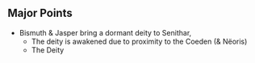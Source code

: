 ## Major Points
- Bismuth & Jasper bring a dormant deity to Senithar,
	- The deity is awakened due to proximity to the Coeden (& Nëoris)
	- The Deity